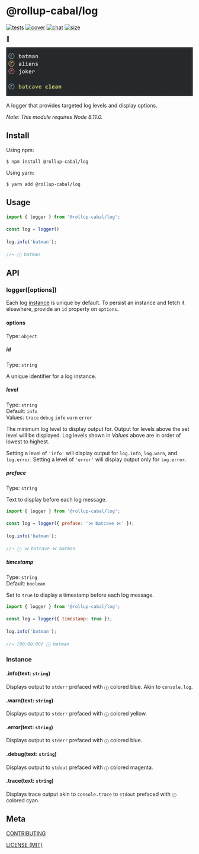 [tests]: 	https://img.shields.io/circleci/project/github/rollup-cabal/log.svg
[tests-url]: https://circleci.com/gh/rollup-cabal/log

[cover]: https://codecov.io/gh/rollup-cabal/log/branch/master/graph/badge.svg
[cover-url]: https://codecov.io/gh/rollup-cabal/log

[chat]: https://img.shields.io/badge/gitter-rollup%2Frollup-brightgreen.svg
[chat-url]: https://gitter.im/rollup/rollup

[size]: https://packagephobia.now.sh/badge?p=log
[size-url]: https://packagephobia.now.sh/result?p=log

# @rollup-cabal/log

[![tests][tests]][tests-url]
[![cover][cover]][cover-url]
[![chat][chat]][chat-url]
[![size][size]][size-url]

🌳

![screenshot](./.github/screenshot.png)

A logger that provides targeted log levels and display options.

_Note: This module requires Node 8.11.0._

## Install

Using npm:

```console
$ npm install @rollup-cabal/log
```

Using yarn:

```console
$ yarn add @rollup-cabal/log
```

## Usage

```js
import { logger } from '@rollup-cabal/log';

const log = logger()

log.info('batman');

//→ ⓡ batman
```

## API

### logger([options])

Each log [instance](#instance) is unique by default. To persist an instance and
fetch it elsewhere, provide an `id` property on `options`.

#### options

Type: `object`

##### id

Type: `string`

A unique identifier for a log instance.

##### level

Type: `string`<br>
Default: `info`<br>
Values: `trace` `debug` `info` `warn` `error`

The minimum log level to display output for. Output for levels above the set
level will be displayed. Log levels shown in _Values_ above are in order of
lowest to highest.

Setting a level of `'info'` will display output for `log.info`,
`log.warn`, and `log.error`. Setting a level of `'error'` will display output
only for `log.error`.

##### preface

Type: `string`

Text to display before each log message.

```js
import { logger } from '@rollup-cabal/log';

const log = logger({ preface: '⋊ batcave ⋉' });

log.info('batman');

//→ ⓡ ⋊ batcave ⋉ batman
```

##### timestamp

Type: `string`<br>
Default: `boolean`

Set to `true` to display a timestamp before each log message.

```js
import { logger } from '@rollup-cabal/log';

const log = logger({ timestamp: true });

log.info('batman');

//→ [00:00:00] ⓡ batman
```

### Instance

#### .info(text: `string`)

Displays output to `stderr` prefaced with `ⓡ` colored blue. Akin to
`console.log`.

#### .warn(text: `string`)

Displays output to `stderr` prefaced with `ⓡ` colored yellow.

#### .error(text: `string`)

Displays output to `stderr` prefaced with `ⓡ` colored blue.

#### .debug(text: `string`)

Displays output to `stdout` prefaced with `ⓡ` colored magenta.

#### .trace(text: `string`)

Displays trace output akin to `console.trace` to `stdout` prefaced with `ⓡ`
colored cyan.

## Meta

[CONTRIBUTING](./.github/CONTRIBUTING)

[LICENSE (MIT)](./LICENSE)
